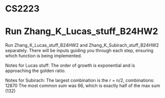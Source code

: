 # CS2223
# Run Zhang_K_Lucas_stuff_B24HW2
Run Zhang_K_Lucas_stuff_B24HW2 and Zhang_K_Subirach_stuff_B24HW2 separately. 
There will be inputs guiding you through each step, ensuring which function is being implemented.


Notes for Lucas stuff:
The order of growth is exponential and is approaching the golden ratio. 

Notes for Subirach:
The largest combination is the r = n/2, combinations: 12870
The most common sum was 66, which is exactly half of the max sum (132) 
